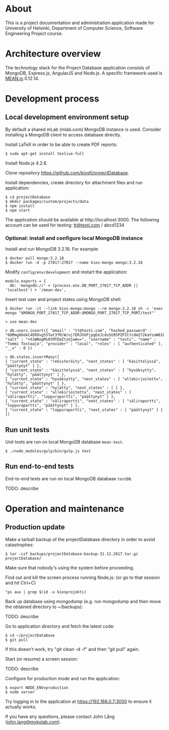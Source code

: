 # About

This is a project documentation and administration application made for University of Helsinki, Department of Computer Science, Software Engineering Project course.

# Architecture overview

The technology stack for the Project Database application consists of MongoDB, Express.js, AngularJS and Node.js. A specific framework used is [MEAN.io](https://mean.io) 0.12.14.

# Development process

## Local development environment setup

By default a shared mLab (mlab.com) MongoDB instance is used. Consider installing a MongoDB client to access database directly.

Install LaTeX in order to be able to create PDF reports:

```
$ sudo apt-get install texlive-full
```

Install Node.js 4.2.6.

Clone repository https://github.com/kiosfi/projectDatabase.

Install dependencies, create directory for attachment files and run application:

```
$ cd projectDatabase
$ mkdir packages/custom/projects/data
$ npm install
$ npm start
```

The application should be available at http://localhost:3000. The following account can be used for testing: tt@testi.com / abcd1234


### Optional: install and configure local MongoDB instance

Install and run MongoDB 3.2.18. For example:

```
$ docker pull mongo:3.2.18
$ docker run -d -p 27017:27017 --name kios-mongo mongo:3.2.18
```

Modify ```config/env/development``` and restart the application:

```
module.exports = {
  db: 'mongodb://' + (process.env.DB_PORT_27017_TCP_ADDR || 'localhost') + '/mean-dev',

```
Insert test user and project states using MongoDB shell:

```
$ docker run -it --link kios-mongo:mongo --rm mongo:3.2.18 sh -c 'exec mongo "$MONGO_PORT_27017_TCP_ADDR:$MONGO_PORT_27017_TCP_PORT/test"'

> use mean-dev

> db.users.insert({ "email" : "tt@testi.com", "hashed_password" : "6OMmg66ekC4EROvg55Twt3fM/W/oj7ERJhUPjpgEeJcdu5U95PZP1t7cdmZ72kaYzaW6ILUz6PcTpTLkJNZegw==", "salt" : "+X1WNogMs0lMTEmZtzUjwA==", "username" : "testi", "name" : "Tommi Testaaja", "provider" : "local", "roles" : [ "authenticated" ], "__v" : 0 })

> db.states.insertMany([
{ "current_state" : "rekisteröity", "next_states" : [ "käsittelyssä", "päättynyt" ] },
{ "current_state" : "käsittelyssä", "next_states" : [ "hyväksytty", "hylätty", "päättynyt" ] },
{ "current_state" : "hyväksytty", "next_states" : [ "allekirjoitettu", "hylätty", "päättynyt" ] },
{ "current_state" : "hylätty", "next_states" : [ ] },
{ "current_state" : "allekirjoitettu", "next_states" : [ "väliraportti", "loppuraportti", "päättynyt" ] },
{ "current_state" : "väliraportti", "next_states" : [ "väliraportti", "loppuraportti", "päättynyt" ] },
{ "current_state" : "loppuraportti", "next_states" : [ "päättynyt" ] }
])
```

## Run unit tests

Unit tests are run on local MongoDB database `mean-test`.

```
$ ./node_modules/gulp/bin/gulp.js test
```

## Run end-to-end tests 

End-to-end tests are run on local MongoDB database `testDB`.

TODO: describe

# Operation and maintenance

## Production update

Make a tarball backup of the projectDatabase directory in order to avoid catastrophes:

```
$ tar -czf backups/projectDatabase-backup-31.12.2017.tar.gz projectDatabase/
```

Make sure that nobody's using the system before proceeding.

Find out and kill the screen process running Node.js: (or go to that session and hit Ctrl+C)

```
"ps aux | grep $(id -u kiosprojekti)
```

Back up database using mongodump (e.g. run mongodump and then move the obtained directory to ~/backups):

TODO: describe

Go to application directory and fetch the latest code:

```
$ cd ~/projectDatabase
$ git pull
```

If this doesn't work, try "git clean -d -f" and then "git pull" again.

Start (or resume) a screen session:

TODO: describe

Configure for production mode and run the application:

```
$ export NODE_ENV=production
$ node server
```

Try logging in to the application at https://192.168.0.7:3000 to ensure it actually works.

If you have any questions, please contact John Lång (john.lang@mykolab.com).

